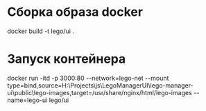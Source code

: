 # Сборка образа docker
docker build -t lego/ui .
# Запуск контейнера
docker run -itd -p 3000:80 --network=lego-net --mount type=bind,source=H:\Projects\js\LegoManagerUI\lego-manager-ui\public\lego-images,target=/usr/share/nginx/html/lego-images --name=lego-ui lego/ui